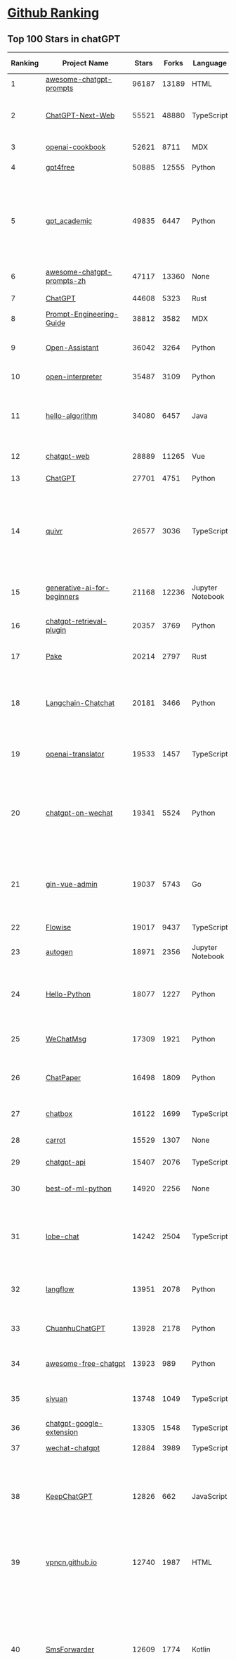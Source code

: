 [Github Ranking](../README.md)
==========

## Top 100 Stars in chatGPT

| Ranking | Project Name | Stars | Forks | Language | Open Issues | Description | Last Commit |
| ------- | ------------ | ----- | ----- | -------- | ----------- | ----------- | ----------- |
| 1 | [awesome-chatgpt-prompts](https://github.com/f/awesome-chatgpt-prompts) | 96187 | 13189 | HTML | 0 | This repo includes ChatGPT prompt curation to use ChatGPT better. | 2023-12-26T19:32:51Z |
| 2 | [ChatGPT-Next-Web](https://github.com/ChatGPTNextWeb/ChatGPT-Next-Web) | 55521 | 48880 | TypeScript | 57 | A cross-platform ChatGPT/Gemini UI (Web / PWA / Linux / Win / MacOS). 一键拥有你自己的跨平台 ChatGPT/Gemini 应用。 | 2023-12-29T02:15:06Z |
| 3 | [openai-cookbook](https://github.com/openai/openai-cookbook) | 52621 | 8711 | MDX | 26 | Examples and guides for using the OpenAI API | 2023-12-28T18:59:49Z |
| 4 | [gpt4free](https://github.com/xtekky/gpt4free) | 50885 | 12555 | Python | 112 | The official gpt4free repository \| various collection of powerful language models | 2023-12-29T01:17:17Z |
| 5 | [gpt_academic](https://github.com/binary-husky/gpt_academic) | 49835 | 6447 | Python | 206 | 为ChatGPT/GLM提供实用化交互界面，特别优化论文阅读/润色/写作体验，模块化设计，支持自定义快捷按钮&函数插件，支持Python和C++等项目剖析&自译解功能，PDF/LaTex论文翻译&总结功能，支持并行问询多种LLM模型，支持chatglm2等本地模型。兼容文心一言, moss, llama2, rwkv, claude2, 通义千问, 书生, 讯飞星火等。 | 2023-12-28T09:11:11Z |
| 6 | [awesome-chatgpt-prompts-zh](https://github.com/PlexPt/awesome-chatgpt-prompts-zh) | 47117 | 13360 | None | 38 | ChatGPT 中文调教指南。各种场景使用指南。学习怎么让它听你的话。 | 2023-12-06T17:31:31Z |
| 7 | [ChatGPT](https://github.com/lencx/ChatGPT) | 44608 | 5323 | Rust | 550 | 🔮 ChatGPT Desktop Application (Mac, Windows and Linux) | 2023-12-20T03:20:35Z |
| 8 | [Prompt-Engineering-Guide](https://github.com/dair-ai/Prompt-Engineering-Guide) | 38812 | 3582 | MDX | 39 | 🐙 Guides, papers, lecture, notebooks and resources for prompt engineering | 2023-12-28T23:34:56Z |
| 9 | [Open-Assistant](https://github.com/LAION-AI/Open-Assistant) | 36042 | 3264 | Python | 223 | OpenAssistant is a chat-based assistant that understands tasks, can interact with third-party systems, and retrieve information dynamically to do so. | 2023-12-05T08:06:59Z |
| 10 | [open-interpreter](https://github.com/KillianLucas/open-interpreter) | 35487 | 3109 | Python | 130 | OpenAI's Code Interpreter in your terminal, running locally | 2023-12-28T12:21:14Z |
| 11 | [hello-algorithm](https://github.com/geekxh/hello-algorithm) | 34080 | 6457 | Java | 9 | 🌍 针对小白的算法训练 \| 包括四部分：①.大厂面经 ②.力扣图解  ③.千本开源电子书 ④.百张技术思维导图（项目花了上百小时，希望可以点 star 支持，🌹感谢~）推荐免费ChatGPT使用网站 | 2023-06-13T04:13:17Z |
| 12 | [chatgpt-web](https://github.com/Chanzhaoyu/chatgpt-web) | 28889 | 11265 | Vue | 10 | 用 Express 和  Vue3 搭建的 ChatGPT 演示网页 | 2023-12-11T02:59:09Z |
| 13 | [ChatGPT](https://github.com/acheong08/ChatGPT) | 27701 | 4751 | Python | 11 | Reverse engineered ChatGPT API | 2023-08-02T06:02:10Z |
| 14 | [quivr](https://github.com/StanGirard/quivr) | 26577 | 3036 | TypeScript | 77 | Your GenAI Second Brain 🧠  A personal productivity assistant (RAG) ⚡️🤖 Chat with your docs (PDF, CSV, ...)  & apps using Langchain, GPT 3.5 / 4 turbo, Private, Anthropic, VertexAI, Ollama, LLMs, that you can share with users !  Local & Private alternative to OpenAI GPTs & ChatGPT powered by retrieval-augmented generation  | 2023-12-28T22:39:17Z |
| 15 | [generative-ai-for-beginners](https://github.com/microsoft/generative-ai-for-beginners) | 21168 | 12236 | Jupyter Notebook | 12 | 12 Lessons, Get Started Building with Generative AI  🔗 https://microsoft.github.io/generative-ai-for-beginners/ | 2023-12-28T17:40:35Z |
| 16 | [chatgpt-retrieval-plugin](https://github.com/openai/chatgpt-retrieval-plugin) | 20357 | 3769 | Python | 136 | The ChatGPT Retrieval Plugin lets you easily find personal or work documents by asking questions in natural language. | 2023-12-26T04:04:08Z |
| 17 | [Pake](https://github.com/tw93/Pake) | 20214 | 2797 | Rust | 6 | 🤱🏻 Turn any webpage into a desktop app with Rust.  🤱🏻 利用 Rust 轻松构建轻量级多端桌面应用 | 2023-12-22T09:14:49Z |
| 18 | [Langchain-Chatchat](https://github.com/chatchat-space/Langchain-Chatchat) | 20181 | 3466 | Python | 76 | Langchain-Chatchat（原Langchain-ChatGLM）基于 Langchain 与 ChatGLM 等语言模型的本地知识库问答 \| Langchain-Chatchat (formerly langchain-ChatGLM), local knowledge based LLM (like ChatGLM) QA app with langchain  | 2023-12-29T01:44:38Z |
| 19 | [openai-translator](https://github.com/openai-translator/openai-translator) | 19533 | 1457 | TypeScript | 320 | 基于 ChatGPT API 的划词翻译浏览器插件和跨平台桌面端应用    -    Browser extension and cross-platform desktop application for translation based on ChatGPT API. | 2023-12-27T07:32:00Z |
| 20 | [chatgpt-on-wechat](https://github.com/zhayujie/chatgpt-on-wechat) | 19341 | 5524 | Python | 241 | 基于大模型搭建的微信聊天机器人，同时支持微信、企业微信、公众号、飞书接入，可选择GPT3.5/GPT4.0/Claude/文心一言/讯飞星火/通义千问/Gemini/LinkAI，能处理文本、语音和图片，访问操作系统和互联网，支持基于自有知识库进行定制企业智能客服。 | 2023-12-26T07:58:56Z |
| 21 | [gin-vue-admin](https://github.com/flipped-aurora/gin-vue-admin) | 19037 | 5743 | Go | 31 | 基于vite+vue3+gin搭建的开发基础平台（支持TS,JS混用），集成jwt鉴权，权限管理，动态路由，显隐可控组件，分页封装，多点登录拦截，资源权限，上传下载，代码生成器，表单生成器,chatGPT自动查表等开发必备功能。 | 2023-12-28T01:55:32Z |
| 22 | [Flowise](https://github.com/FlowiseAI/Flowise) | 19017 | 9437 | TypeScript | 262 | Drag & drop UI to build your customized LLM flow | 2023-12-29T01:59:33Z |
| 23 | [autogen](https://github.com/microsoft/autogen) | 18971 | 2356 | Jupyter Notebook | 306 | Enable Next-Gen Large Language Model Applications. Join our Discord: https://discord.gg/pAbnFJrkgZ | 2023-12-29T02:01:11Z |
| 24 | [Hello-Python](https://github.com/mouredev/Hello-Python) | 18077 | 1227 | Python | 11 | Curso para aprender el lenguaje de programación Python desde cero y para principiantes. 75 clases, 37 horas en vídeo, código, proyectos y grupo de chat. Fundamentos, frontend, backend, testing, IA... | 2023-12-15T14:28:28Z |
| 25 | [WeChatMsg](https://github.com/LC044/WeChatMsg) | 17309 | 1921 | Python | 31 | 提取微信聊天记录，将其导出成HTML、Word、CSV文档永久保存，对聊天记录进行分析生成年度聊天报告 | 2023-12-28T16:19:10Z |
| 26 | [ChatPaper](https://github.com/kaixindelele/ChatPaper) | 16498 | 1809 | Python | 62 | Use ChatGPT to summarize the arXiv papers. 全流程加速科研，利用chatgpt进行论文全文总结+专业翻译+润色+审稿+审稿回复 | 2023-10-29T18:07:28Z |
| 27 | [chatbox](https://github.com/Bin-Huang/chatbox) | 16122 | 1699 | TypeScript | 211 | Chatbox is a desktop client for ChatGPT, Claude and other LLMs, available on Windows, Mac, Linux | 2023-12-28T02:43:06Z |
| 28 | [carrot](https://github.com/xx025/carrot) | 15529 | 1307 | None | 3 | Free ChatGPT Site List 这儿为你准备了众多免费好用的ChatGPT镜像站点 | 2023-12-25T10:46:00Z |
| 29 | [chatgpt-api](https://github.com/transitive-bullshit/chatgpt-api) | 15407 | 2076 | TypeScript | 60 | Node.js client for the official ChatGPT API. 🔥 | 2023-12-29T03:12:03Z |
| 30 | [best-of-ml-python](https://github.com/ml-tooling/best-of-ml-python) | 14920 | 2256 | None | 18 | 🏆 A ranked list of awesome machine learning Python libraries. Updated weekly. | 2023-12-28T17:08:50Z |
| 31 | [lobe-chat](https://github.com/lobehub/lobe-chat) | 14242 | 2504 | TypeScript | 104 | 🤖 Lobe Chat - an open-source, high-performance chatbot framework that supports speech synthesis, multimodal, and extensible Function Call plugin system. Supports one-click free deployment of your private ChatGPT/LLM web application. | 2023-12-29T03:18:09Z |
| 32 | [langflow](https://github.com/logspace-ai/langflow) | 13951 | 2078 | Python | 65 | ⛓️ Langflow is a UI for LangChain, designed with react-flow to provide an effortless way to experiment and prototype flows. | 2023-12-28T13:58:23Z |
| 33 | [ChuanhuChatGPT](https://github.com/GaiZhenbiao/ChuanhuChatGPT) | 13928 | 2178 | Python | 81 | GUI for ChatGPT API and many LLMs. Supports agents, file-based QA, GPT finetuning and query with web search. All with a neat UI. | 2023-12-25T08:23:25Z |
| 34 | [awesome-free-chatgpt](https://github.com/LiLittleCat/awesome-free-chatgpt) | 13923 | 989 | Python | 20 | 🆓免费的 ChatGPT 镜像网站列表，持续更新。List of free ChatGPT mirror sites, continuously updated.  | 2023-12-20T08:29:20Z |
| 35 | [siyuan](https://github.com/siyuan-note/siyuan) | 13748 | 1049 | TypeScript | 76 | A privacy-first, self-hosted, fully open source personal knowledge management software, written in typescript and golang. | 2023-12-29T03:18:23Z |
| 36 | [chatgpt-google-extension](https://github.com/wong2/chatgpt-google-extension) | 13305 | 1548 | TypeScript | 93 | This project is deprecated. Check my new project ChatHub: | 2023-10-25T09:48:26Z |
| 37 | [wechat-chatgpt](https://github.com/fuergaosi233/wechat-chatgpt) | 12884 | 3989 | TypeScript | 53 | Use ChatGPT On Wechat via wechaty | 2023-05-05T20:16:17Z |
| 38 | [KeepChatGPT](https://github.com/xcanwin/KeepChatGPT) | 12826 | 662 | JavaScript | 117 | 这是一款提高ChatGPT的数据安全能力和效率的插件。并且免费共享大量创新功能，如：自动刷新、保持活跃、数据安全、取消审计、克隆对话、言无不尽、净化页面、展示大屏、展示全屏、拦截跟踪、日新月异等。让我们的AI体验无比安全、顺畅、丝滑、高效、简洁。 | 2023-11-28T03:04:21Z |
| 39 | [vpncn.github.io](https://github.com/vpncn/vpncn.github.io) | 12740 | 1987 | HTML | 0 | 2023中国翻墙软件VPN推荐以及科学上网避坑，稳定好用。对比SSR机场、蓝灯、V2ray、老王VPN、VPS搭建梯子等科学上网与翻墙软件，中国最新科学上网翻墙梯子VPN下载推荐，访问Chatgpt。 | 2023-12-09T15:23:03Z |
| 40 | [SmsForwarder](https://github.com/pppscn/SmsForwarder) | 12609 | 1774 | Kotlin | 5 | 短信转发器——监控Android手机短信、来电、APP通知，并根据指定规则转发到其他手机：钉钉群自定义机器人、钉钉企业内机器人、企业微信群机器人、飞书机器人、企业微信应用消息、邮箱、bark、webhook、Telegram机器人、Server酱、PushPlus、手机短信等。包括主动控制服务端与客户端，让你轻松远程发短信、查短信、查通话、查话簿、查电量等。（V3.0 新增）PS.这个APK主要是学习与自用，如有BUG请提ISSUE，同时欢迎大家提PR指正 | 2023-12-27T06:58:17Z |
| 41 | [ChatALL](https://github.com/sunner/ChatALL) | 12388 | 1785 | JavaScript | 122 |  Concurrently chat with ChatGPT, Bing Chat, Bard, Alpaca, Vicuna, Claude, ChatGLM, MOSS, 讯飞星火, 文心一言 and more, discover the best answers | 2023-12-17T12:43:07Z |
| 42 | [haystack](https://github.com/deepset-ai/haystack) | 12109 | 1513 | Python | 340 | :mag: LLM orchestration framework to build customizable, production-ready LLM applications. Connect components (models, vector DBs, file converters) to pipelines or agents that can interact with your data. With advanced retrieval methods, it's best suited for building RAG, question answering, semantic search or conversational agent chatbots. | 2023-12-28T17:10:22Z |
| 43 | [LLaVA](https://github.com/haotian-liu/LLaVA) | 12009 | 1233 | Python | 440 | [NeurIPS'23 Oral] Visual Instruction Tuning: LLaVA (Large Language-and-Vision Assistant) built towards GPT-4V level capabilities. | 2023-12-28T05:25:39Z |
| 44 | [MOSS](https://github.com/OpenLMLab/MOSS) | 11696 | 1148 | Python | 230 | An open-source tool-augmented conversational language model from Fudan University | 2023-09-08T08:51:08Z |
| 45 | [botpress](https://github.com/botpress/botpress) | 11460 | 1647 | TypeScript | 3 | The open-source hub to build & deploy GPT/LLM Agents ⚡️ | 2023-12-23T08:17:16Z |
| 46 | [chatgpt-mirai-qq-bot](https://github.com/lss233/chatgpt-mirai-qq-bot) | 10796 | 1368 | Python | 287 | 🚀 一键部署！真正的 AI 聊天机器人！支持ChatGPT、文心一言、讯飞星火、Bing、Bard、ChatGLM、POE，多账号，人设调教，虚拟女仆、图片渲染、语音发送 \| 支持 QQ、Telegram、Discord、微信 等平台 | 2023-11-22T03:13:33Z |
| 47 | [RWKV-LM](https://github.com/BlinkDL/RWKV-LM) | 10575 | 742 | Python | 41 | RWKV is an RNN with transformer-level LLM performance. It can be directly trained like a GPT (parallelizable). So it's combining the best of RNN and transformer - great performance, fast inference, saves VRAM, fast training, "infinite" ctx_len, and free sentence embedding. | 2023-12-28T06:53:30Z |
| 48 | [GPT_API_free](https://github.com/chatanywhere/GPT_API_free) | 10537 | 874 | Python | 7 | Free ChatGPT API Key，免费ChatGPT API，支持GPT4 API（免费），ChatGPT国内可用免费转发API，直连无需代理。可以搭配ChatBox等软件/插件使用，极大降低接口使用成本。国内即可无限制畅快聊天。 | 2023-12-26T08:38:01Z |
| 49 | [Chat2DB](https://github.com/chat2db/Chat2DB) | 10371 | 1304 | Java | 259 | 🔥 🔥 🔥 An intelligent and versatile general-purpose SQL client and reporting tool for databases which integrates ChatGPT capabilities.(智能的通用数据库SQL客户端和报表工具) | 2023-12-28T15:56:01Z |
| 50 | [FinGPT](https://github.com/AI4Finance-Foundation/FinGPT) | 10036 | 2130 | Jupyter Notebook | 55 | Data-Centric FinGPT.  Open-source for open finance!  Revolutionize 🔥    We release the trained model on HuggingFace. | 2023-12-26T23:49:09Z |
| 51 | [novel](https://github.com/steven-tey/novel) | 9751 | 920 | TypeScript | 70 | Notion-style WYSIWYG editor with AI-powered autocompletion. | 2023-12-21T04:21:53Z |
| 52 | [llama-gpt](https://github.com/getumbrel/llama-gpt) | 9717 | 613 | TypeScript | 66 | A self-hosted, offline, ChatGPT-like chatbot. Powered by Llama 2. 100% private, with no data leaving your device. New: Code Llama support! | 2023-12-22T14:22:23Z |
| 53 | [BingGPT](https://github.com/dice2o/BingGPT) | 9323 | 721 | JavaScript | 235 | Desktop application of new Bing's AI-powered chat (Windows, macOS and Linux) | 2023-12-13T08:39:07Z |
| 54 | [h2ogpt](https://github.com/h2oai/h2ogpt) | 9230 | 1128 | Python | 224 | Private Q&A and summarization of documents+images or chat with local GPT, 100% private, Apache 2.0. Supports Mixtral, llama.cpp, and more. Demo: https://gpt.h2o.ai/ https://codellama.h2o.ai/ | 2023-12-29T03:15:39Z |
| 55 | [chatGPTBox](https://github.com/josStorer/chatGPTBox) | 9169 | 672 | JavaScript | 206 | Integrating ChatGPT into your browser deeply, everything you need is here | 2023-12-23T16:52:48Z |
| 56 | [awesome-chatgpt-zh](https://github.com/yzfly/awesome-chatgpt-zh) | 9067 | 786 | Python | 2 | ChatGPT 中文指南🔥，ChatGPT 中文调教指南，指令指南，应用开发指南，精选资源清单，更好的使用 chatGPT 让你的生产力 up up up! 🚀 | 2023-12-18T13:02:54Z |
| 57 | [ChatRWKV](https://github.com/BlinkDL/ChatRWKV) | 8992 | 670 | Python | 20 | ChatRWKV is like ChatGPT but powered by RWKV (100% RNN) language model, and open source. | 2023-12-27T03:33:12Z |
| 58 | [gorilla](https://github.com/ShishirPatil/gorilla) | 8793 | 676 | Python | 36 | Gorilla: An API store for LLMs | 2023-11-29T19:03:30Z |
| 59 | [hamulete](https://github.com/hoochanlon/hamulete) | 8597 | 1878 | Jupyter Notebook | 0 | 🏔️国立台湾大学、新加坡国立大学、早稻田大学、东京大学，中央研究院（台湾）以及中国重点高校及科研机构，社科、经济、数学、博弈论、哲学、系统工程类学术论文等知识库。 | 2023-12-11T12:14:57Z |
| 60 | [leedl-tutorial](https://github.com/datawhalechina/leedl-tutorial) | 8565 | 2403 | Jupyter Notebook | 3 | 《李宏毅深度学习教程》，PDF下载地址：https://github.com/datawhalechina/leedl-tutorial/releases | 2023-12-02T09:00:56Z |
| 61 | [go-proxy-bingai](https://github.com/adams549659584/go-proxy-bingai) | 8419 | 8709 | HTML | 221 | 用 Vue3 和 Go 搭建的微软 New Bing 演示站点，拥有一致的 UI 体验，支持 ChatGPT 提示词，国内可用。 | 2023-11-20T12:53:37Z |
| 62 | [web-llm](https://github.com/mlc-ai/web-llm) | 8090 | 484 | TypeScript | 45 | Bringing large-language models and chat to web browsers. Everything runs inside the browser with no server support. | 2023-12-28T07:03:55Z |
| 63 | [EdgeGPT](https://github.com/acheong08/EdgeGPT) | 8065 | 953 | Python | 37 | Reverse engineered API of Microsoft's Bing Chat AI | 2023-08-03T13:37:26Z |
| 64 | [awesome-chatgpt](https://github.com/humanloop/awesome-chatgpt) | 8039 | 519 | None | 23 | Curated list of awesome tools, demos, docs for ChatGPT and GPT-3 | 2023-12-28T08:57:39Z |
| 65 | [deploy](https://github.com/pandora-next/deploy) | 7949 | 1565 | PHP | 5 | Pandora Cloud + Pandora Server + Shared Chat + BackendAPI Proxy + Chat2API + Signup Free = PandoraNext. New GPTs(Gizmo) UI, All in one! | 2023-12-22T12:03:19Z |
| 66 | [chatgpt-demo](https://github.com/anse-app/chatgpt-demo) | 7776 | 3889 | TypeScript | 39 | Minimal web UI for ChatGPT.  | 2023-12-27T01:44:01Z |
| 67 | [one-api](https://github.com/songquanpeng/one-api) | 7729 | 1976 | Go | 259 | OpenAI 接口管理 & 分发系统，支持 Azure、Anthropic Claude、Google PaLM 2 & Gemini、智谱 ChatGLM、百度文心一言、讯飞星火认知、阿里通义千问、360 智脑以及腾讯混元，可用于二次分发管理 key，仅单可执行文件，已打包好 Docker 镜像，一键部署，开箱即用. OpenAI key management & redistribution system, using a single API for all LLMs, and features an English UI. | 2023-12-28T10:07:37Z |
| 68 | [LMFlow](https://github.com/OptimalScale/LMFlow) | 7537 | 1075 | Python | 23 | An Extensible Toolkit for Finetuning and Inference of Large Foundation Models. Large Models for All. | 2023-12-09T10:26:43Z |
| 69 | [PaLM-rlhf-pytorch](https://github.com/lucidrains/PaLM-rlhf-pytorch) | 7471 | 646 | Python | 12 | Implementation of RLHF (Reinforcement Learning with Human Feedback) on top of the PaLM architecture. Basically ChatGPT but with PaLM | 2023-07-27T12:05:48Z |
| 70 | [go-openai](https://github.com/sashabaranov/go-openai) | 7393 | 1090 | Go | 56 | OpenAI ChatGPT, GPT-3, GPT-4, DALL·E, Whisper API wrapper for Go | 2023-12-24T16:49:43Z |
| 71 | [LLMSurvey](https://github.com/RUCAIBox/LLMSurvey) | 7064 | 565 | Python | 10 | The official GitHub page for the survey paper "A Survey of Large Language Models". | 2023-11-27T03:57:12Z |
| 72 | [gpt4free-ts](https://github.com/xiangsx/gpt4free-ts) | 6978 | 1483 | TypeScript | 44 | Providing a free OpenAI GPT-4 API !   This is a replication project for the typescript version of xtekky/gpt4free | 2023-11-28T06:44:25Z |
| 73 | [promptflow](https://github.com/microsoft/promptflow) | 6976 | 503 | Python | 41 | Build high-quality LLM apps - from prototyping, testing to production deployment and monitoring. | 2023-12-29T03:08:43Z |
| 74 | [shell_gpt](https://github.com/TheR1D/shell_gpt) | 6877 | 553 | Python | 16 | A command-line productivity tool powered by GPT-3 and GPT-4, will help you accomplish your tasks faster and more efficiently. | 2023-12-24T07:24:24Z |
| 75 | [BetterChatGPT](https://github.com/ztjhz/BetterChatGPT) | 6786 | 2354 | TypeScript | 160 | An amazing UI for OpenAI's ChatGPT (Website + Windows + MacOS + Linux) | 2023-12-23T13:50:21Z |
| 76 | [yao](https://github.com/YaoApp/yao) | 6617 | 604 | Go | 72 | :rocket: A performance app engine to create web services and applications in minutes.Suitable for AI, IoT, Industrial Internet, Connected Vehicles, DevOps, Energy, Finance and many other use-cases. | 2023-12-28T13:29:05Z |
| 77 | [anything-llm](https://github.com/Mintplex-Labs/anything-llm) | 6329 | 698 | JavaScript | 20 | Open-source ChatGPT experience for both open and closed source LLMs, embedders, and vector databases. Unlimited documents, messages, and concurrent users with permission management in one app. | 2023-12-29T02:03:14Z |
| 78 | [embedchain](https://github.com/embedchain/embedchain) | 6262 | 1124 | Python | 113 | The Open Source RAG framework | 2023-12-28T18:34:10Z |
| 79 | [chatgpt-advanced](https://github.com/interstellard/chatgpt-advanced) | 6219 | 798 | TypeScript | 79 | WebChatGPT: A browser extension that augments your ChatGPT prompts with web results. | 2023-11-27T18:28:41Z |
| 80 | [chatgpt_system_prompt](https://github.com/LouisShark/chatgpt_system_prompt) | 6175 | 1178 | Python | 0 | collect agent's system prompt and share some prompt inject knowledge | 2023-12-28T04:13:26Z |
| 81 | [LangChain-Chinese-Getting-Started-Guide](https://github.com/liaokongVFX/LangChain-Chinese-Getting-Started-Guide) | 6090 | 494 | None | 13 | LangChain 的中文入门教程 | 2023-07-07T09:52:46Z |
| 82 | [chatgpt-mac](https://github.com/vincelwt/chatgpt-mac) | 6008 | 496 | JavaScript | 69 | ChatGPT for Mac, living in your menubar. | 2023-10-23T09:53:08Z |
| 83 | [CopilotForXcode](https://github.com/intitni/CopilotForXcode) | 5979 | 280 | Swift | 19 | The missing GitHub Copilot, Codeium and ChatGPT Xcode Source Editor Extension | 2023-12-28T19:29:16Z |
| 84 | [ChatGPT-AutoExpert](https://github.com/spdustin/ChatGPT-AutoExpert) | 5958 | 393 | JavaScript | 0 | 🚀🧠💬 Supercharged Custom Instructions for ChatGPT (non-coding) and ChatGPT Advanced Data Analysis (coding).  | 2023-12-18T15:49:19Z |
| 85 | [GPTCache](https://github.com/zilliztech/GPTCache) | 5815 | 403 | Python | 39 | Semantic cache for LLMs. Fully integrated with LangChain and llama_index.  | 2023-12-24T12:41:00Z |
| 86 | [continue](https://github.com/continuedev/continue) | 5803 | 277 | Python | 56 | ⏩ Continue is an open-source autopilot for VS Code and JetBrains—the easiest way to code with any LLM | 2023-12-29T02:11:55Z |
| 87 | [aider](https://github.com/paul-gauthier/aider) | 5747 | 739 | Python | 60 | aider is AI pair programming in your terminal | 2023-12-27T22:14:03Z |
| 88 | [freegpt-webui](https://github.com/ramonvc/freegpt-webui) | 5559 | 1646 | Python | 85 | GPT 3.5/4 with a Chat Web UI. No API key required. | 2023-09-26T21:09:16Z |
| 89 | [ChatGPT-Shortcut](https://github.com/rockbenben/ChatGPT-Shortcut) | 5509 | 658 | TypeScript | 2 | 🚀💪Maximize your efficiency and productivity, support for English,中文,Español,العربية. 让生产力加倍的AI快捷指令。更有效地定制、保存和分享自己的提示词。在提示词分享社区中，轻松找到适用于不同场景的指令。 | 2023-12-27T06:52:08Z |
| 90 | [Baichuan-7B](https://github.com/baichuan-inc/Baichuan-7B) | 5473 | 545 | Python | 80 | A large-scale 7B pretraining language model developed by BaiChuan-Inc. | 2023-09-30T08:38:56Z |
| 91 | [awesome-chatgpt-api](https://github.com/reorx/awesome-chatgpt-api) | 5396 | 347 | Python | 2 | Curated list of apps and tools that not only use the new ChatGPT API, but also allow users to configure their own API keys, enabling free and on-demand usage of their own quota. | 2023-10-25T04:15:09Z |
| 92 | [wukong-robot](https://github.com/wzpan/wukong-robot) | 5358 | 1236 | Python | 31 | 🤖 wukong-robot 是一个简单、灵活、优雅的中文语音对话机器人/智能音箱项目，支持ChatGPT多轮对话能力，还可能是首个支持脑机交互的开源智能音箱项目。 | 2023-11-28T07:02:22Z |
| 93 | [ChatGPT-Midjourney](https://github.com/Licoy/ChatGPT-Midjourney) | 5352 | 1971 | TypeScript | 8 | 🍭 一键拥有你自己的 ChatGPT+Midjourney 网页服务 \| Own your own ChatGPT+Midjourney web service with one click | 2023-12-16T03:03:39Z |
| 94 | [bob-plugin-openai-translator](https://github.com/openai-translator/bob-plugin-openai-translator) | 5242 | 228 | JavaScript | 4 | 基于 ChatGPT API 的文本翻译、文本润色、语法纠错 Bob 插件，让我们一起迎接不需要巴别塔的新时代！Licensed under CC BY-NC-SA 4.0 | 2023-12-01T09:27:05Z |
| 95 | [rags](https://github.com/run-llama/rags) | 5196 | 626 | Python | 20 | Build ChatGPT over your data, all with natural language | 2023-12-16T11:48:35Z |
| 96 | [yn](https://github.com/purocean/yn) | 5145 | 854 | TypeScript | 31 | A highly extensible Markdown editor. Version control, AI completion, mind map, documents encryption, code snippet running, integrated terminal, chart embedding, HTML applets, Reveal.js, plug-in, and macro replacement. | 2023-12-26T10:07:28Z |
| 97 | [feishu-openai](https://github.com/ConnectAI-E/feishu-openai) | 5143 | 898 | Go | 77 | 🎒 飞书  ×（GPT-4 + GPT-4V + DALL·E-3 + Whisper）=  飞一般的工作体验  🚀 语音对话、角色扮演、多话题讨论、图片创作、表格分析、文档导出 🚀 | 2023-11-26T08:17:33Z |
| 98 | [chatgpt-vscode](https://github.com/mpociot/chatgpt-vscode) | 4920 | 361 | TypeScript | 44 | A VSCode extension that allows you to use ChatGPT | 2023-09-29T18:27:16Z |
| 99 | [Learning-Prompt](https://github.com/thinkingjimmy/Learning-Prompt) | 4914 | 395 | CSS | 12 | Free prompt engineering online course. ChatGPT and Midjourney tutorials are now included! | 2023-09-17T02:06:16Z |
| 100 | [next-enterprise](https://github.com/Blazity/next-enterprise) | 4885 | 946 | TypeScript | 2 | 💼 An enterprise-grade Next.js boilerplate for high-performance, maintainable apps. Packed with features like Tailwind CSS, TypeScript, ESLint, Prettier, testing tools, and more to accelerate your development. | 2023-12-28T04:57:17Z |

